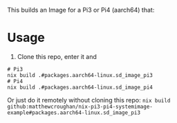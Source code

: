 This builds an Image for a Pi3 or Pi4 (aarch64) that:

# Usage

1. Clone this repo, enter it and
```
# Pi3
nix build .#packages.aarch64-linux.sd_image_pi3
# Pi4
nix build .#packages.aarch64-linux.sd_image_pi4
```

Or just do it remotely without cloning this repo: `nix build
github:matthewcroughan/nix-pi3-pi4-systemimage-example#packages.aarch64-linux.sd_image_pi3`

